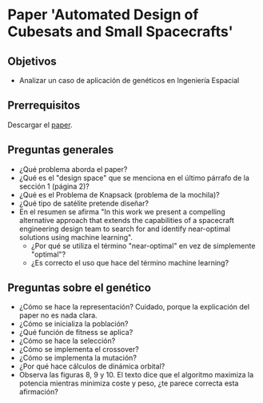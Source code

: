 # Paper 'Automated Design of Cubesats and Small Spacecrafts'

## Objetivos

* Analizar un caso de aplicación de genéticos en Ingeniería Espacial

## Prerrequisitos

Descargar el [paper](https://arxiv.org/pdf/1701.01742.pdf).

## Preguntas generales

- ¿Qué problema aborda el paper? 
- ¿Qué es el "design space" que se menciona en el último párrafo de la sección 1 (página 2)?
- ¿Qué es el Problema de Knapsack (problema de la mochila)? 
- ¿Qué tipo de satélite pretende diseñar? 
- En el resumen se afirma "In this work we present a compelling alternative approach that extends the capabilities of a spacecraft engineering design team to search for and identify near-optimal solutions using machine learning". 
   * ¿Por qué se utiliza el término "near-optimal" en vez de simplemente "optimal"? 
   * ¿Es correcto el uso que hace del término machine learning? 

## Preguntas sobre el genético

- ¿Cómo se hace la representación? Cuidado, porque la explicación del paper no es nada clara.
- ¿Cómo se inicializa la población? 
- ¿Qué función de fitness se aplica? 
- ¿Cómo se hace la selección? 
- ¿Cómo se implementa el crossover? 
- ¿Cómo se implementa la mutación? 
- ¿Por qué hace cálculos de dinámica orbital?
- Observa las figuras 8, 9 y 10. El texto dice que el algoritmo maximiza la potencia mientras minimiza coste y peso, ¿te parece correcta esta afirmación? 
